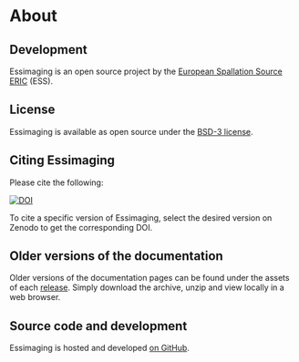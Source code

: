 # About

## Development

Essimaging is an open source project by the [European Spallation Source ERIC](https://europeanspallationsource.se/) (ESS).

## License

Essimaging is available as open source under the [BSD-3 license](https://opensource.org/licenses/BSD-3-Clause).

## Citing Essimaging

Please cite the following:

[![DOI](https://zenodo.org/badge/FIXME.svg)](https://zenodo.org/doi/10.5281/zenodo.FIXME)

To cite a specific version of Essimaging, select the desired version on Zenodo to get the corresponding DOI.

## Older versions of the documentation

Older versions of the documentation pages can be found under the assets of each [release](https://github.com/scipp/essimaging/releases).
Simply download the archive, unzip and view locally in a web browser.

## Source code and development

Essimaging is hosted and developed [on GitHub](https://github.com/scipp/essimaging).

